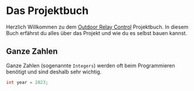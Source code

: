  # Das Projektbuch
 
Herzlich Willkommen zu dem [Outdoor Relay Control](https://www.tindie.com/products/arduino-core/outdoor-relay-control) Projektbuch. In diesem Buch erfährst du alles über das Projekt und wie du es selbst bauen kannst.

## Ganze Zahlen

Ganze Zahlen (sogenannte `Integers`) werden oft beim Programmieren benötigt und sind deshalb sehr wichtig.

```cpp
int year = 2023;
```
